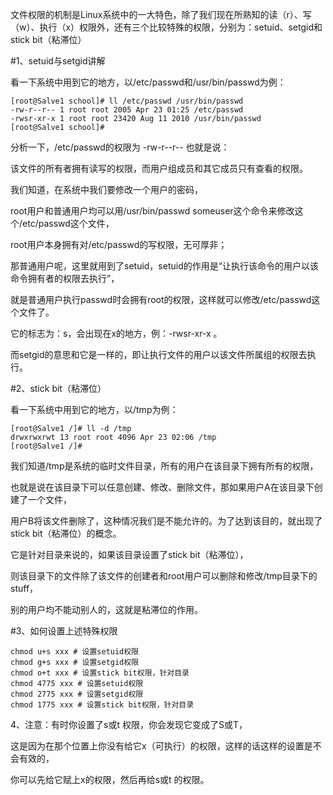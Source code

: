 文件权限的机制是Linux系统中的一大特色，除了我们现在所熟知的读（r）、写（w）、执行（x）权限外，还有三个比较特殊的权限，分别为：setuid、setgid和stick bit（粘滞位）

#1、setuid与setgid讲解 

看一下系统中用到它的地方，以/etc/passwd和/usr/bin/passwd为例： 

    [root@Salve1 school]# ll /etc/passwd /usr/bin/passwd 
    -rw-r--r-- 1 root root 2005 Apr 23 01:25 /etc/passwd 
    -rwsr-xr-x 1 root root 23420 Aug 11 2010 /usr/bin/passwd 
    [root@Salve1 school]# 


分析一下，/etc/passwd的权限为 -rw-r--r-- 也就是说：

该文件的所有者拥有读写的权限，而用户组成员和其它成员只有查看的权限。

我们知道，在系统中我们要修改一个用户的密码，

root用户和普通用户均可以用/usr/bin/passwd someuser这个命令来修改这个/etc/passwd这个文件，

root用户本身拥有对/etc/passwd的写权限，无可厚非；

那普通用户呢，这里就用到了setuid，setuid的作用是“让执行该命令的用户以该命令拥有者的权限去执行”，

就是普通用户执行passwd时会拥有root的权限，这样就可以修改/etc/passwd这个文件了。

它的标志为：s，会出现在x的地方，例：-rwsr-xr-x 。

而setgid的意思和它是一样的，即让执行文件的用户以该文件所属组的权限去执行。 

#2、stick bit（粘滞位） 

看一下系统中用到它的地方，以/tmp为例： 


    [root@Salve1 /]# ll -d /tmp 
    drwxrwxrwt 13 root root 4096 Apr 23 02:06 /tmp 
    [root@Salve1 /]# 


我们知道/tmp是系统的临时文件目录，所有的用户在该目录下拥有所有的权限，

也就是说在该目录下可以任意创建、修改、删除文件，那如果用户A在该目录下创建了一个文件，

用户B将该文件删除了，这种情况我们是不能允许的。为了达到该目的，就出现了stick bit（粘滞位）的概念。

它是针对目录来说的，如果该目录设置了stick bit（粘滞位），

则该目录下的文件除了该文件的创建者和root用户可以删除和修改/tmp目录下的stuff，

别的用户均不能动别人的，这就是粘滞位的作用。 

#3、如何设置上述特殊权限 

    chmod u+s xxx # 设置setuid权限 
    chmod g+s xxx # 设置setgid权限 
    chmod o+t xxx # 设置stick bit权限，针对目录 
    chmod 4775 xxx # 设置setuid权限 
    chmod 2775 xxx # 设置setgid权限 
    chmod 1775 xxx # 设置stick bit权限，针对目录 


4、注意：有时你设置了s或t 权限，你会发现它变成了S或T，

这是因为在那个位置上你没有给它x（可执行）的权限，这样的话这样的设置是不会有效的，

你可以先给它赋上x的权限，然后再给s或t 的权限。

